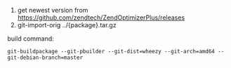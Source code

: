 1. get newest version from https://github.com/zendtech/ZendOptimizerPlus/releases 
1. git-import-orig ../{package}.tar.gz


build command:
```
git-buildpackage --git-pbuilder --git-dist=wheezy --git-arch=amd64 --git-debian-branch=master
```
